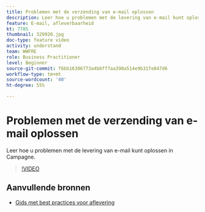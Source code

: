 ```yaml
---
title: Problemen met de verzending van e-mail oplossen
description: Leer hoe u problemen met de levering van e-mail kunt oplossen in Campagne.
feature: E-mail, afleverbaarheid
kt: 7785
thumbnail: 329920.jpg
doc-type: feature video
activity: understand
team: WWFRE
role: Business Practitioner
level: Beginner
source-git-commit: f6bb16306773a4b6ff7aa390a514e9b31fe047d6
workflow-type: tm+mt
source-wordcount: '40'
ht-degree: 55%

---
```



# Problemen met de verzending van e-mail oplossen

Leer hoe u problemen met de levering van e-mail kunt oplossen in Campagne.

>[!VIDEO](https://video.tv.adobe.com/v/329920?quality=12)

## Aanvullende bronnen

* [Gids met best practices voor aflevering](https://experienceleague.adobe.com/docs/deliverability-learn/deliverability-best-practice-guide/introduction.html?lang=nl)